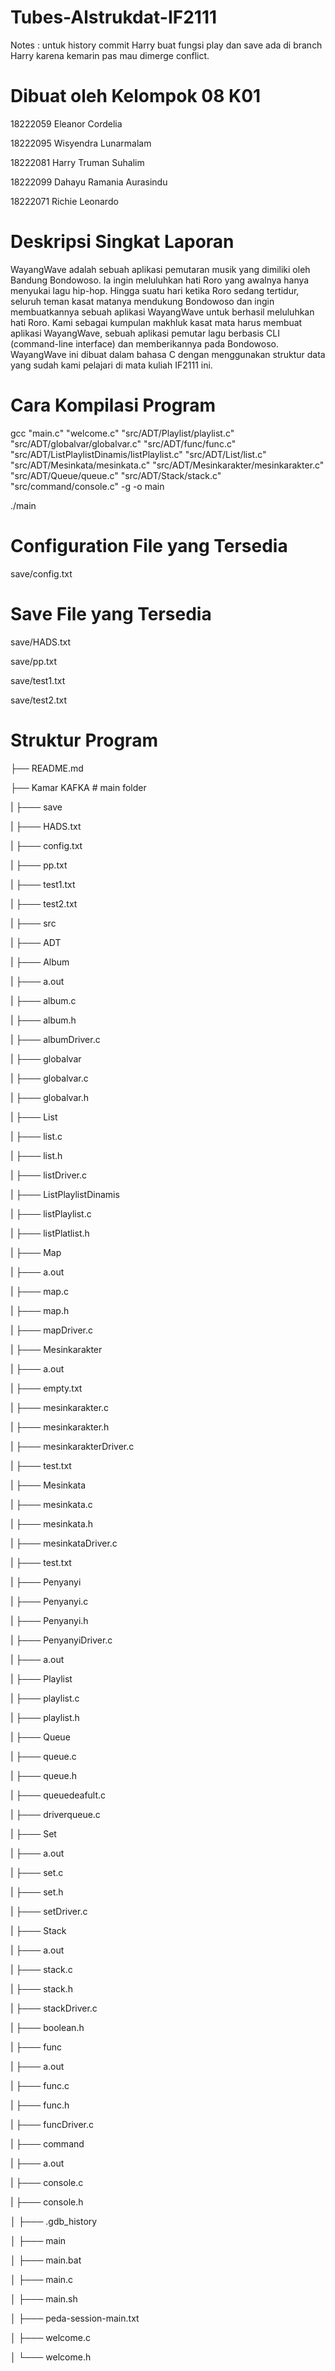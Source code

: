 # Tubes-Alstrukdat-IF2111
Notes : untuk history commit Harry buat fungsi play dan save ada di branch Harry karena kemarin pas mau dimerge conflict.

# Dibuat oleh Kelompok 08 K01

18222059	Eleanor Cordelia

18222095	Wisyendra Lunarmalam

18222081	Harry Truman Suhalim

18222099	Dahayu Ramania Aurasindu

18222071 	Richie Leonardo

# Deskripsi Singkat Laporan

WayangWave adalah sebuah aplikasi pemutaran musik yang dimiliki oleh Bandung Bondowoso. Ia ingin meluluhkan hati Roro yang awalnya hanya menyukai lagu hip-hop. Hingga suatu hari ketika Roro sedang tertidur, seluruh teman kasat matanya mendukung Bondowoso dan ingin membuatkannya sebuah aplikasi WayangWave untuk berhasil meluluhkan hati Roro. Kami sebagai kumpulan makhluk kasat mata harus membuat aplikasi WayangWave, sebuah aplikasi pemutar lagu berbasis CLI (command-line interface) dan memberikannya pada Bondowoso. WayangWave ini dibuat dalam bahasa C dengan menggunakan struktur data yang sudah kami pelajari di mata kuliah IF2111 ini.

# Cara Kompilasi Program
gcc "main.c" "welcome.c" "src/ADT/Playlist/playlist.c" "src/ADT/globalvar/globalvar.c" "src/ADT/func/func.c" "src/ADT/ListPlaylistDinamis/listPlaylist.c" "src/ADT/List/list.c" "src/ADT/Mesinkata/mesinkata.c" "src/ADT/Mesinkarakter/mesinkarakter.c" "src/ADT/Queue/queue.c" "src/ADT/Stack/stack.c" "src/command/console.c" -g -o main

./main

# Configuration File yang Tersedia
save/config.txt

# Save File yang Tersedia
save/HADS.txt

save/pp.txt

save/test1.txt

save/test2.txt

# Struktur Program

├── README.md

├── Kamar KAFKA			     # main folder

|   ├─── save		

|      ├─── HADS.txt
    
|      ├─── config.txt
    
|      ├─── pp.txt
    
|      ├─── test1.txt
    
|      ├─── test2.txt
    
|   ├─── src 	

|      ├─── ADT
      
|        ├─── Album
        
|          ├─── a.out
          
|          ├─── album.c
          
|          ├─── album.h
          
|          ├─── albumDriver.c
          
|        ├─── globalvar
        
|          ├─── globalvar.c
          
|          ├─── globalvar.h
          
|        ├─── List
        
|          ├─── list.c
          
|          ├─── list.h
          
|          ├─── listDriver.c
          
|        ├─── ListPlaylistDinamis
        
|          ├─── listPlaylist.c
          
|          ├─── listPlatlist.h
          
|        ├─── Map
        
|          ├─── a.out
          
|          ├─── map.c
          
|          ├─── map.h
          
|          ├─── mapDriver.c
          
|        ├─── Mesinkarakter
        
|          ├─── a.out
          
|          ├─── empty.txt
          
|          ├─── mesinkarakter.c
          
|          ├─── mesinkarakter.h
          
|          ├─── mesinkarakterDriver.c
          
|          ├─── test.txt
          
|        ├─── Mesinkata
        
|          ├─── mesinkata.c
          
|          ├─── mesinkata.h
          
|          ├─── mesinkataDriver.c
          
|          ├─── test.txt
         
|        ├─── Penyanyi
        
|          ├─── Penyanyi.c
          
|          ├─── Penyanyi.h
          
|          ├─── PenyanyiDriver.c
          
|          ├─── a.out
          
|        ├─── Playlist
        
|          ├─── playlist.c
          
|          ├─── playlist.h
          
|        ├─── Queue
        
|          ├─── queue.c
          
|          ├─── queue.h
          
|          ├─── queuedeafult.c
          
|          ├─── driverqueue.c
          
|        ├─── Set
        
|          ├─── a.out
          
|          ├─── set.c
          
|          ├─── set.h
          
|          ├─── setDriver.c
          
|        ├─── Stack
        
|          ├─── a.out
          
|          ├─── stack.c
          
|          ├─── stack.h
          
|          ├─── stackDriver.c
          
|        ├─── boolean.h
        
|        ├─── func
        
|          ├─── a.out
          
|          ├─── func.c
          
|          ├─── func.h
          
|          ├─── funcDriver.c
          
|      ├─── command
      
|        ├─── a.out
        
|        ├─── console.c
        
|        ├─── console.h
        
│   ├─── .gdb_history	

│   ├─── main

│   ├─── main.bat

│   ├─── main.c	     

│   ├─── main.sh		

│   ├─── peda-session-main.txt

│   ├─── welcome.c		

│   └─── welcome.h                          
